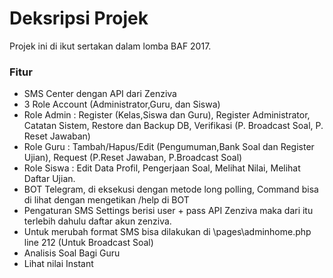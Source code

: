 # Deksripsi Projek #

Projek ini di ikut sertakan dalam lomba BAF 2017.

### Fitur ###

* SMS Center dengan API dari Zenziva
* 3 Role Account (Administrator,Guru, dan Siswa)
* Role Admin : Register (Kelas,Siswa dan Guru), Register Administrator, Catatan Sistem, Restore dan Backup DB, Verifikasi (P. Broadcast Soal, P. Reset Jawaban)
* Role Guru  : Tambah/Hapus/Edit (Pengumuman,Bank Soal dan Register Ujian), Request (P.Reset Jawaban, P.Broadcast Soal)
* Role Siswa : Edit Data Profil, Pengerjaan Soal, Melihat Nilai, Melihat Daftar Ujian.
* BOT Telegram, di eksekusi dengan metode long polling, Command bisa di lihat dengan mengetikan /help di BOT
* Pengaturan SMS Settings berisi user + pass API Zenziva maka dari itu terlebih dahulu daftar akun zenziva.
* Untuk merubah format SMS bisa dilakukan di \pages\adminhome.php line 212 (Untuk Broadcast Soal)
* Analisis Soal Bagi Guru
* Lihat nilai Instant
